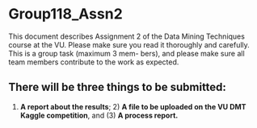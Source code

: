 # Group118_Assn2

This document describes Assignment 2 of the Data Mining Techniques course at the VU.
Please make sure you read it thoroughly and carefully. This is a group task (maximum 3 mem-
bers), and please make sure all team members contribute to the work as expected. 


## There will be three things to be submitted:

1) **A report about the results**; 2) **A file to be uploaded on the
VU DMT Kaggle competition**, and (3) **A process report.**
